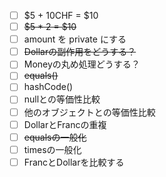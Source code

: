 - [ ] $5 + 10CHF = $10
- [ ] ~~$5 * 2 = $10~~
- [ ] amount を private にする
- [ ] ~~Dollarの副作用をどうする？~~
- [ ] Moneyの丸め処理どうする？
- [ ] ~~equals()~~
- [ ] hashCode()
- [ ] nullとの等価性比較
- [ ] 他のオブジェクトとの等価性比較
- [ ] DollarとFrancの重複
- [ ] ~~equalsの一般化~~
- [ ] timesの一般化
- [ ] FrancとDollarを比較する